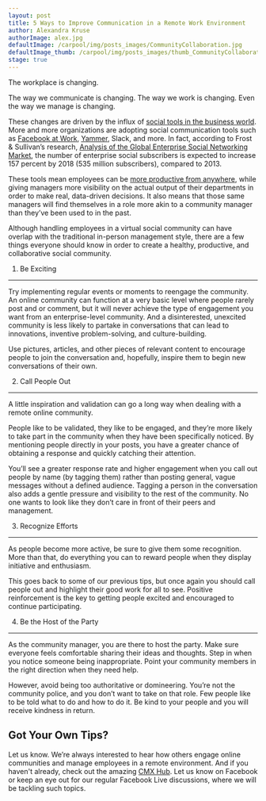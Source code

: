 ```yaml
---
layout: post
title: 5 Ways to Improve Communication in a Remote Work Environment
author: Alexandra Kruse
authorImage: alex.jpg
defaultImage: /carpool/img/posts_images/CommunityCollaboration.jpg
defaultImage_thumb: /carpool/img/posts_images/thumb_CommunityCollaboration.jpg
stage: true
---
```

The workplace is changing.

The way we communicate is changing. The way we work is changing. Even the way we manage is changing.

<!--more-->

These changes are driven by the influx of [social tools in the business world](http://carpoolagency.com/articles/10-facts-and-stats-that-will-change-your-outlook-on-social-strategies-for-corporate-internal-communications.html). More and more organizations are adopting social communication tools such as [Facebook at Work](http://carpoolagency.com/articles/4-Ways-You-Can-Implement-Facebook-at-Work-to-Enhance-Your-Network-Collaboration.html), [Yammer](http://carpoolagency.com/articles/5-Arguments-Against-Going-Social-and-How-to-Combat-Them.html), Slack, and more. In fact, according to Frost & Sullivan’s research, [Analysis of the Global Enterprise Social Networking Market](http://www.frost.com/c/10077/sublib/display-report.do?id=ND0E-01-00-00-00), the number of enterprise social subscribers is expected to increase 157 percent by 2018 (535 million subscribers), compared to 2013.

These tools mean employees can be [more productive from anywhere](http://carpoolagency.com/articles/How-Employers-Can-Best-Handle-a-Remote-Workforce.html), while giving managers more visibility on the actual output of their departments in order to make real, data-driven decisions. It also means that those same managers will find themselves in a role more akin to a community manager than they’ve been used to in the past. 

Although handling employees in a virtual social community can have overlap with the traditional in-person management style, there are a few things everyone should know in order to create a healthy, productive, and collaborative social community.


1. Be Exciting
--------------


Try implementing regular events or moments to reengage the community. An online community can function at a very basic level where people rarely post and or comment, but it will never achieve the type of engagement you want from an enterprise-level community. And a disinterested, unexcited community is less likely to partake in conversations that can lead to innovations, inventive problem-solving, and culture-building.

Use pictures, articles, and other pieces of relevant content to encourage people to join the conversation and, hopefully, inspire them to begin new conversations of their own.


2. Call People Out
------------------


A little inspiration and validation can go a long way when dealing with a remote online community.

People like to be validated, they like to be engaged, and they’re more likely to take part in the community when they have been specifically noticed. By mentioning people directly in your posts, you have a greater chance of obtaining a response and quickly catching their attention.

You’ll see a greater response rate and higher engagement when you call out people by name (by tagging them) rather than posting general, vague messages without a defined audience. Tagging a person in the conversation also adds a gentle pressure and visibility to the rest of the community. No one wants to look like they don’t care in front of their peers and management. 
 

3. Recognize Efforts
--------------------


As people become more active, be sure to give them some recognition. More than that, do everything you can to reward people when they display initiative and enthusiasm.

This goes back to some of our previous tips, but once again you should call people out and highlight their good work for all to see. Positive reinforcement is the key to getting people excited and encouraged to continue participating.


4.  Be the Host of the Party
----------------------------

As the community manager, you are there to host the party. Make sure everyone feels comfortable sharing their ideas and thoughts. Step in when you notice someone being inappropriate. Point your community members in the right direction when they need help. 

However, avoid being too authoritative or domineering. You’re not the community police, and you don’t want to take on that role. Few people like to be told what to do and how to do it. Be kind to your people and you will receive kindness in return.


Got Your Own Tips?
------------------

Let us know. We’re always interested to hear how others engage online communities and manage employees in a remote environment. And if you haven't already, check out the amazing [CMX Hub](https://www.facebook.com/groups/cmxhub/). Let us know on Facebook or keep an eye out for our regular Facebook Live discussions, where we will be tackling such topics.
